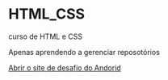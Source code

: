 # HTML_CSS
 curso de HTML e CSS

Apenas aprendendo a gerenciar reposotórios

<a href="https://marcosaom.github.io/curso-HTML/HTML/Desafios/Módulo%202/site%20android/site.html"> Abrir o site de desafio do Andorid</a>